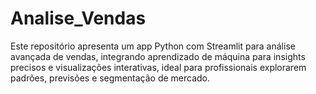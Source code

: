 # Analise_Vendas
Este repositório apresenta um app Python com Streamlit para análise avançada de vendas, integrando aprendizado de máquina para insights precisos e visualizações interativas, ideal para profissionais explorarem padrões, previsões e segmentação de mercado.
